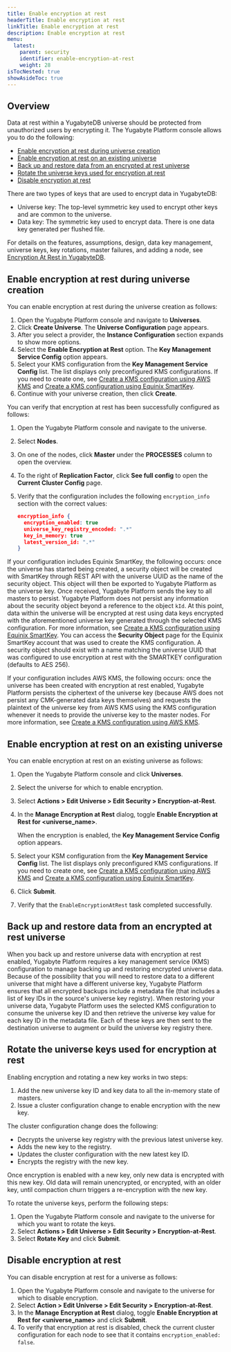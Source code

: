 ```yaml
---
title: Enable encryption at rest
headerTitle: Enable encryption at rest
linkTitle: Enable encryption at rest
description: Enable encryption at rest
menu:
  latest:
    parent: security
    identifier: enable-encryption-at-rest
    weight: 28
isTocNested: true
showAsideToc: true
---
```


## Overview

Data at rest within a YugabyteDB universe should be protected from unauthorized users by encrypting it. The Yugabyte Platform console allows you to do the following:

 <!-- no toc -->

- [Enable encryption at rest during universe creation](#enable-encryption-at-rest-during-universe-creation)
- [Enable encryption at rest on an existing universe](#enable-encryption-at-rest-on-an-existing-universe)
- [Back up and restore data from an encrypted at rest universe](#back-up-and-restore-data-from-an-encrypted-at-rest-universe)
- [Rotate the universe keys used for encryption at rest](#rotate-the-universe-keys-used-for-encryption-at-rest)
- [Disable encryption at rest](#disable-encryption-at-rest)

There are two types of keys that are used to encrypt data in YugabyteDB:

- Universe key: The top-level symmetric key used to encrypt other keys and are common to the universe.
- Data key: The symmetric key used to encrypt data. There is one data key generated per flushed file.

For details on the features, assumptions, design, data key management, universe keys, key rotations, master failures, and adding a node, see [Encryption At Rest in YugabyteDB](https://github.com/yugabyte/yugabyte-db/blob/master/architecture/design/docdb-encryption-at-rest.md).

## Enable encryption at rest during universe creation

You can enable encryption at rest during the universe creation as follows:

1. Open the Yugabyte Platform console and navigate to **Universes**.
2. Click **Create Universe**. The **Universe Configuration** page appears.
3. After you select a provider, the **Instance Configuration** section expands to show more options.
4. Select the **Enable Encryption at Rest** option. The **Key Management Service Config** option appears.
5. Select your KMS configuration from the **Key Management Service Config** list. The list displays only preconfigured KMS configurations. If you need to create one, see [Create a KMS configuration using AWS KMS](../create-kms-config.md/aws-kms/) and [Create a KMS configuration using Equinix SmartKey](../create-kms-config.md/equinix-smartkey/).
6. Continue with your universe creation, then click **Create**.

You can verify that encryption at rest has been successfully configured as follows:

1. Open the Yugabyte Platform console and navigate to the universe.
2. Select **Nodes**.
3. On one of the nodes, click **Master** under the **PROCESSES** column to open the overview.
4. To the right of **Replication Factor**, click **See full config** to open the **Current Cluster Config** page.
5. Verify that the configuration includes the following `encryption_info` section with the correct values:

    ```json
    encryption_info {
      encryption_enabled: true
      universe_key_registry_encoded: ".*"
      key_in_memory: true
      latest_version_id: ".*"
    }
    ```


If your configuration includes Equinix SmartKey, the following occurs: once the universe has started being created, a security object will be created with SmartKey through REST API with the universe UUID as the name of the security object. This object will then be exported to Yugabyte Platform as the universe key. Once received, Yugabyte Platform sends the key to all masters to persist. Yugabyte Platform does not persist any information about the security object beyond a reference to the object `kId`. At this point, data within the universe will be encrypted at rest using data keys encrypted with the aforementioned universe key generated through the selected KMS configuration. For more information, see [Create a KMS configuration using Equinix SmartKey](../create-kms-config.md/equinix-smartkey/). You can access the **Security Object** page for the Equinix SmartKey account that was used to create the KMS configuration. A security object should exist with a name matching the universe UUID that was configured to use encryption at rest with the SMARTKEY configuration (defaults to AES 256).

If your configuration includes AWS KMS, the following occurs: once the universe has been created with encryption at rest enabled, Yugabyte Platform persists the ciphertext of the universe key (because AWS does not persist any CMK-generated data keys themselves) and requests the plaintext of the universe key from AWS KMS using the KMS configuration whenever it needs to provide the universe key to the master nodes. For more information, see [Create a KMS configuration using AWS KMS](../create-kms-config.md/aws-kms/).

## Enable encryption at rest on an existing universe

You can enable encryption at rest on an existing universe as follows:

1. Open the Yugabyte Platform console and click **Universes**.

2. Select the universe for which to enable encryption.

3. Select **Actions > Edit Universe > Edit Security > Encryption-at-Rest**. 

4. In the **Manage Encryption at Rest** dialog, toggle **Enable Encryption at Rest for <universe_name>**.

   When the encryption is enabled, the **Key Management Service Config** option appears.

5. Select your KSM configuration from the **Key Management Service Config** list. The list displays only preconfigured KMS configurations. If you need to create one, see [Create a KMS configuration using AWS KMS](../create-kms-config.md/aws-kms/) and [Create a KMS configuration using Equinix SmartKey](../create-kms-config.md/equinix-smartkey/).

6. Click **Submit**.

7. Verify that the `EnableEncryptionAtRest` task completed successfully.

## Back up and restore data from an encrypted at rest universe

When you back up and restore universe data with encryption at rest enabled, Yugabyte Platform requires a key management service (KMS) configuration to manage backing up and restoring encrypted universe data. Because of the possibility that you will need to restore data to a different universe that might have a different universe key, Yugabyte Platform ensures that all encrypted backups include a metadata file (that includes a list of key IDs in the source's universe key registry). When restoring your universe data, Yugabyte Platform uses the selected KMS configuration to consume the universe key ID and then retrieve the universe key value for each key ID in the metadata file. Each of these keys are then sent to the destination universe to augment or build the universe key registry there.

## Rotate the universe keys used for encryption at rest

Enabling encryption and rotating a new key works in two steps:

1. Add the new universe key ID and key data to all the in-memory state of masters.
2. Issue a cluster configuration change to enable encryption with the new key.

The cluster configuration change does the following:

- Decrypts the universe key registry with the previous latest universe key.
- Adds the new key to the registry.
- Updates the cluster configuration with the new latest key ID.
- Encrypts the registry with the new key.

Once encryption is enabled with a new key, only new data is encrypted with this new key. Old data will remain unencrypted, or encrypted, with an older key, until compaction churn triggers a
re-encryption with the new key.

To rotate the universe keys, perform the following steps:

1. Open the Yugabyte Platform console and navigate to the universe for which you want to rotate the keys.
2. Select **Actions > Edit Universe > Edit Security > Encryption-at-Rest**.
3. Select **Rotate Key** and click **Submit**.

## Disable encryption at rest

You can disable encryption at rest for a universe as follows:

1. Open the Yugabyte Platform console and navigate to the universe for which to disable encryption.
2. Select **Action > Edit Universe > Edit Security > Encryption-at-Rest**.
3. In the **Manage Encryption at Rest** dialog, toggle **Enable Encryption at Rest for <universe_name>** and click **Submit**.
4. To verify that encryption at rest is disabled, check the current cluster configuration for each node to see that it contains `encryption_enabled: false`.
